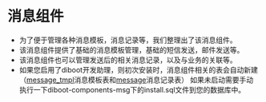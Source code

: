 # 消息组件

* 为了便于管理各种消息模板，消息记录等，我们整理出了该消息组件。
* 该消息组件提供了基础的消息模板管理，基础的短信发送，邮件发送等。
* 该消息组件也可以管理发送后的相关消息记录，以及与业务的关联等。
* 如果您启用了diboot开发助理，则初次安装时，消息组件相关的表会自动新建 （[message_tmpl]()消息模板表和[message]()消息记录表）
  如果未启动需要手动执行一下diboot-components-msg下的install.sql文件到您的数据库中。


